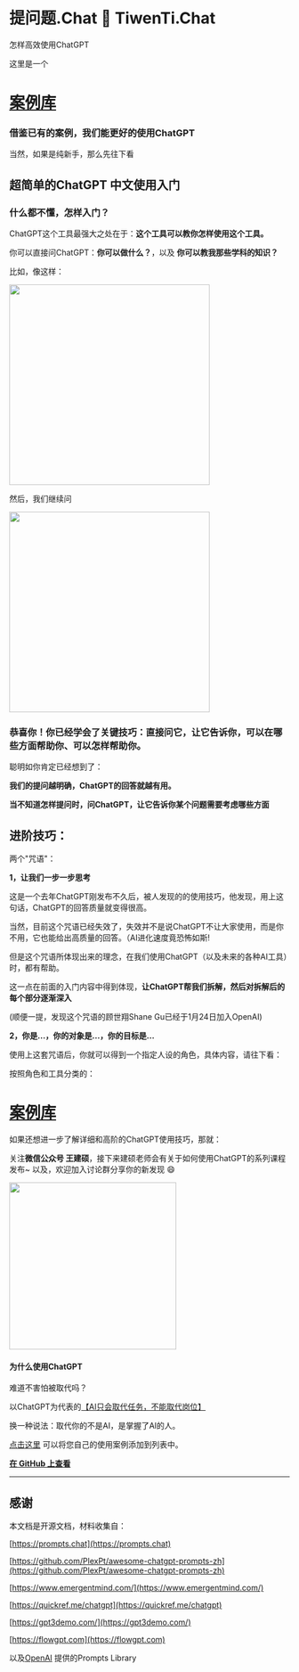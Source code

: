 <p align="center"><h1>提问题.Chat 🧠 TiwenTi.Chat</h1></p>

<p>怎样高效使用ChatGPT</p>

这里是一个

# [案例库](./PromptsMagazine.md)

### 借鉴已有的案例，我们能更好的使用ChatGPT

当然，如果是纯新手，那么先往下看

## 超简单的ChatGPT 中文使用入门


### 什么都不懂，怎样入门？

ChatGPT这个工具最强大之处在于：<b>这个工具可以教你怎样使用这个工具。</b>

你可以直接问ChatGPT：<b>你可以做什么？</b>，以及 <b>你可以教我那些学科的知识？</b>

比如，像这样：

<img src="https://user-images.githubusercontent.com/125454744/219848231-eda97829-9f53-4185-8900-a6b241a086a8.jpeg" width = "360"/>

然后，我们继续问

<img src="https://user-images.githubusercontent.com/125454744/219848832-872d4573-b830-4fd1-8445-e26a239f668c.jpeg" width = "360">

### 恭喜你！你已经学会了关键技巧：直接问它，让它告诉你，可以在哪些方面帮助你、可以怎样帮助你。


聪明如你肯定已经想到了：

<b>我们的提问越明确，ChatGPT的回答就越有用。</b>

<b>当不知道怎样提问时，问ChatGPT，让它告诉你某个问题需要考虑哪些方面 </b>
 
 
## 进阶技巧：

两个"咒语"：

<b>1，让我们一步一步思考</b> 

这是一个去年ChatGPT刚发布不久后，被人发现的的使用技巧，他发现，用上这句话，ChatGPT的回答质量就变得很高。

当然，目前这个咒语已经失效了，失效并不是说ChatGPT不让大家使用，而是你不用，它也能给出高质量的回答。（AI进化速度竟恐怖如斯!

但是这个咒语所体现出来的理念，在我们使用ChatGPT（以及未来的各种AI工具）时，都有帮助。

这一点在前面的入门内容中得到体现，<b>让ChatGPT帮我们拆解，然后对拆解后的每个部分逐渐深入</b>

(顺便一提，发现这个咒语的顾世翔Shane Gu已经于1月24日加入OpenAI)

<b>2，你是...，你的对象是...，你的目标是...</b>

使用上这套咒语后，你就可以得到一个指定人设的角色，具体内容，请往下看：


按照角色和工具分类的：

# [案例库](./PromptsMagazine.md)

如果还想进一步了解详细和高阶的ChatGPT使用技巧，那就：

关注<b>微信公众号 王建硕</b>，接下来建硕老师会有关于如何使用ChatGPT的系列课程发布~  以及，欢迎加入讨论群分享你的新发现 :smile:

<img src="https://user-images.githubusercontent.com/125454744/219959206-dee2afaa-1a2d-4819-938a-289f04a51af3.jpeg" height="300">

#### 为什么使用ChatGPT


难道不害怕被取代吗？

以ChatGPT为代表的[【AI只会取代任务，不能取代岗位】](https://mp.weixin.qq.com/s?__biz=MjM5NzI0Mjg0MA==&mid=2652376296&idx=1&sn=113f5a8528907d274b292699cdc57305)

换一种说法：取代你的不是AI，是掌握了AI的人。


[点击这里](https://github.com/tiwentichat/tiwentichat/edit/main/README.md) 可以将您自己的使用案例添加到列表中。


**[在 GitHub 上查看](https://github.com/tiwentichat/tiwentichat)**


------




## 感谢




本文档是开源文档，材料收集自：

[https://prompts.chat](https://prompts.chat)

[https://github.com/PlexPt/awesome-chatgpt-prompts-zh](https://github.com/PlexPt/awesome-chatgpt-prompts-zh)

[https://www.emergentmind.com/](https://www.emergentmind.com/)

[https://quickref.me/chatgpt](https://quickref.me/chatgpt)

[https://gpt3demo.com/](https://gpt3demo.com/)

[https://flowgpt.com](https://flowgpt.com)

以及[OpenAI](https://openai.com/) 提供的Prompts Library

